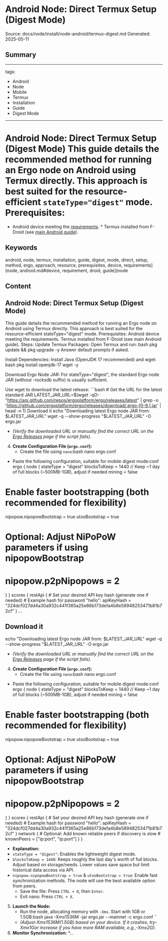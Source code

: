# Android Node: Direct Termux Setup (Digest Mode)
Source: docs/node/install/node-android/termux-digest.md
Generated: 2025-05-11

## Summary
---
tags:
  - Android
  - Node
  - Mobile
  - Termux
  - Installation
  - Guide
  - Digest Mode
---

# Android Node: Direct Termux Setup (Digest Mode) This guide details the recommended method for running an Ergo node on Android using Termux directly. This approach is best suited for the resource-efficient `stateType="digest"` mode. **Prerequisites:**

*   Android device meeting the [requirements](node-android.md#device-requirements). *   Termux installed from F-Droid (see [main Android guide](node-android.md#direct-termux-setup-digest-mode)).

## Keywords
android, node, termux, installation, guide, digest, mode, direct, setup, method, ergo, approach, resource, prerequisites, device, requirements](node, android.md#device, requirement, droid, guide](node

## Content
## Android Node: Direct Termux Setup (Digest Mode)
This guide details the recommended method for running an Ergo node on Android using Termux directly. This approach is best suited for the resource-efficient stateType="digest" mode.
Prerequisites:
Android device meeting the requirements.
Termux installed from F-Droid (see main Android guide).
Steps:
Update Termux Packages:
Open Termux and run:
    bash
    pkg update && pkg upgrade -y
Answer default prompts if asked.


Install Dependencies:
Install Java (OpenJDK 17 recommended) and wget:
    bash
    pkg install openjdk-17 wget -y


Download Ergo Node JAR:
For stateType="digest", the standard Ergo node JAR (without -rocksdb suffix) is usually sufficient.

Use wget to download the latest release:
    ```bash
    # Get the URL for the latest standard JAR
    LATEST_JAR_URL=$(wget -qO- "https://api.github.com/repos/ergoplatform/ergo/releases/latest" | grep -o 'https://github.com/ergoplatform/ergo/releases/download/.ergo-[0-9.].jar' | head -n 1)
Download it
echo "Downloading latest Ergo node JAR from: $LATEST_JAR_URL"
wget -q --show-progress "$LATEST_JAR_URL" -O ergo.jar
*   *(Verify the downloaded URL or manually find the correct URL on the [Ergo Releases](https://github.com/ergoplatform/ergo/releases) page if the script fails).*
4.  **Create Configuration File (`ergo.conf`):**
    *   Create the file using `nano`:bash
nano ergo.conf
*   Paste the following configuration, suitable for mobile digest mode:conf
ergo {
  node {
    stateType = "digest"
    blocksToKeep = 1440 // Keep ~1 day of full blocks (~500MB-1GB), adjust if needed
    mining = false
# Enable faster bootstrapping (both recommended for flexibility)
nipopow.nipopowBootstrap = true
utxoBootstrap = true

# Optional: Adjust NiPoPoW parameters if using nipopowBootstrap
# nipopow.p2pNipopows = 2

}
}
scorex {
  restApi {
    # Set your desired API key hash (generate one if needed)
    # Example hash for password "hello":
    apiKeyHash = "324dcf027dd4a30a932c441f365a25e86b173defa4b8e58948253471b81b72cf"
  }
 ...

## Download it
echo "Downloading latest Ergo node JAR from: $LATEST_JAR_URL"
wget -q --show-progress "$LATEST_JAR_URL" -O ergo.jar
*   *(Verify the downloaded URL or manually find the correct URL on the [Ergo Releases](https://github.com/ergoplatform/ergo/releases) page if the script fails).*
4.  **Create Configuration File (`ergo.conf`):**
    *   Create the file using `nano`:bash
nano ergo.conf
*   Paste the following configuration, suitable for mobile digest mode:conf
ergo {
  node {
    stateType = "digest"
    blocksToKeep = 1440 // Keep ~1 day of full blocks (~500MB-1GB), adjust if needed
    mining = false
# Enable faster bootstrapping (both recommended for flexibility)
nipopow.nipopowBootstrap = true
utxoBootstrap = true

# Optional: Adjust NiPoPoW parameters if using nipopowBootstrap
# nipopow.p2pNipopows = 2
}
}
scorex {
  restApi {
    # Set your desired API key hash (generate one if needed)
    # Example hash for password "hello":
    apiKeyHash = "324dcf027dd4a30a932c441f365a25e86b173defa4b8e58948253471b81b72cf"
  }
  network {
    # Optional: Add known reliable peers if discovery is slow
    # knownPeers = ["ip:port", "ip:port"]
  }
}
*   **Explanation:**
*   `stateType = "digest"`: Enables the lightweight digest mode.
*   `blocksToKeep = 1440`: Keeps roughly the last day's worth of full blocks. Adjust based on storage/needs. Lower values save space but limit historical data access via API.
*   `nipopow.nipopowBootstrap = true` & `utxoBootstrap = true`: Enable fast synchronization methods. The node will use the best available option from peers.
    *   Save the file: Press `CTRL + O`, then `Enter`.
    *   Exit nano: Press `CTRL + X`.
5.  **Launch the Node:**
    *   Run the node, allocating memory with `-Xmx`. Start with 1GB or 1.5GB:bash
java -Xmx1536M -jar ergo.jar --mainnet -c ergo.conf
``
    *   *(Adjust-Xmx1536M(1.5GB) based on your device. If it crashes, try-Xmx1Gor increase if you have more RAM available, e.g.,-Xmx2G).*
6.  **Monitor Synchronization:**
    *...
